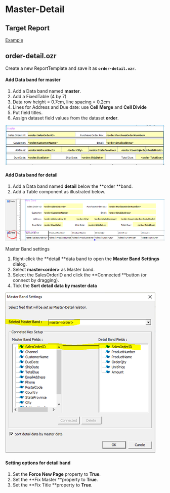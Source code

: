# Master-Detail

## Target Report

[Example](http://oz.ozeform.io/oz/edu/reportdev/order-detail.html)

## order-detail.ozr

Create a new ReportTemplate and save it as **`order-detail.ozr`**.

#### Add Data band for master

1. Add a Data band named **master**.
2. Add a FixedTable (4 by 7)
3. Data row height = 0.7cm, line spacing = 0.2cm
4. Lines for Address and Due date: use **Cell Merge** and **Cell Divide**
5. Put field titles.
6. Assign dataset field values from the dataset **order**.

![](<../.gitbook/assets/image (4).png>)

#### Add Data band for detail

1. Add a Data band named **detail** below the **order **band.
2. Add a Table component as illustrated below.

![](<../.gitbook/assets/image (11).png>)

Master Band settings

1. Right-click the **detail **data band to open the **Master Band Settings** dialog.
2. Select **master\<order>** as Master band.
3. Select the SalesOrderID and click the **Connected **button (or connect by dragging).
4. Tick the **Sort detail data by master data**

![](../.gitbook/assets/master-detail-setting.png)

#### Setting options for detail band

1. Set the **Force New Page** property to **True**.
2. Set the **Fix Master **property to **True**.
3. Set the **Fix Title **property to **True**.

